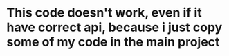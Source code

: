 # This code doesn't work, even if it have correct api, because i just copy some of my code in the main project
